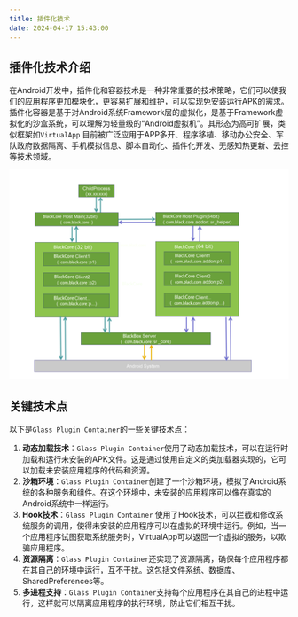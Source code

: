 ```yaml
---
title: 插件化技术
date: 2024-04-17 15:43:00
---
```


## 插件化技术介绍

在Android开发中，插件化和容器技术是一种非常重要的技术策略，它们可以使我们的应用程序更加模块化，更容易扩展和维护，可以实现免安装运行APK的需求。插件化容器是基于对Android系统Framework层的虚拟化，是基于Framework虚拟化的沙盒系统，可以理解为轻量级的“Android虚拟机”。其形态为高可扩展，类似框架如`VirtualApp`
目前被广泛应用于APP多开、程序移植、移动办公安全、军队政府数据隔离、手机模拟信息、脚本自动化、插件化开发、无感知热更新、云控等技术领域。

<p align="center"><img src="./overview_pluggable_container.assets/process.png" alt="img" width="600"/></p>

## 关键技术点

以下是`Glass Plugin Container`的一些关键技术点：

1. **动态加载技术**：`Glass Plugin Container`使用了动态加载技术，可以在运行时加载和运行未安装的APK文件。这是通过使用自定义的类加载器实现的，它可以加载未安装应用程序的代码和资源。
2. **沙箱环境**：`Glass Plugin Container`创建了一个沙箱环境，模拟了Android系统的各种服务和组件。在这个环境中，未安装的应用程序可以像在真实的Android系统中一样运行。
3. **Hook技术**：`Glass Plugin Container`
   使用了Hook技术，可以拦截和修改系统服务的调用，使得未安装的应用程序可以在虚拟的环境中运行。例如，当一个应用程序试图获取系统服务时，VirtualApp可以返回一个虚拟的服务，以欺骗应用程序。
4. **资源隔离**：`Glass Plugin Container`还实现了资源隔离，确保每个应用程序都在其自己的环境中运行，互不干扰。这包括文件系统、数据库、SharedPreferences等。
5. **多进程支持**：`Glass Plugin Container`支持每个应用程序在其自己的进程中运行，这样就可以隔离应用程序的执行环境，防止它们相互干扰。
